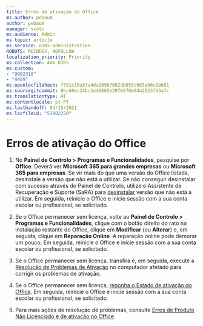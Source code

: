 ```yaml
---
title: Erros de ativação do Office
ms.author: pebaum
author: pebaum
manager: scotv
ms.audience: Admin
ms.topic: article
ms.service: o365-administration
ROBOTS: NOINDEX, NOFOLLOW
localization_priority: Priority
ms.collection: Adm_O365
ms.custom:
- "9002310"
- "4489"
ms.openlocfilehash: f791c15a57a4da209b7802db853c0d3ab6c1b681
ms.sourcegitcommit: 8bc60ec34bc1e40685e3976576e04a2623f63a7c
ms.translationtype: HT
ms.contentlocale: pt-PT
ms.lasthandoff: 04/15/2021
ms.locfileid: "51802250"
---
```

# <a name="office-activation-errors"></a>Erros de ativação do Office

1. No **Painel de Controlo > Programas e Funcionalidades**, pesquise por **Office**. Deverá ver **Microsoft 365 para grandes empresas** ou **Microsoft 365 para empresas**. Se vir mais do que uma versão do Office listada, desinstale a versão que não está a utilizar. Se não conseguir desinstalar com sucesso através do Painel de Controlo, utilize o Assistente de Recuperação e Suporte (SaRA) para [desinstalar](https://aka.ms/SARA-OfficeUninstall-Alchemy) versão que não está a utilizar. Em seguida, reinicie o Office e inicie sessão com a sua conta escolar ou profissional, se solicitado. 

2. Se o Office permanecer sem licença, volte ao **Painel de Controlo > Programas e Funcionalidades**, clique com o botão direito do rato na instalação restante do Office, clique em **Modificar** (ou **Alterar**) e, em seguida, clique em **Reparação Online**. A reparação online pode demorar um pouco. Em seguida, reinicie o Office e inicie sessão com a sua conta escolar ou profissional, se solicitado. 

3. Se o Office permanecer sem licença, transfira e, em seguida, execute a [Resolução de Problemas de Ativação](https://aka.ms/SARA-OfficeActivation-Alchemy) no computador afetado para corrigir os problemas de ativação. 

4. Se o Office permanecer sem licença, [reponha o Estado de ativação do Office](https://docs.microsoft.com/office365/troubleshoot/activation/reset-office-365-proplus-activation-state). Em seguida, reinicie o Office e inicie sessão com a sua conta escolar ou profissional, se solicitado.  

5. Para mais ações de resolução de problemas, consulte [Erros de Produto Não Licenciado e de ativação no Office](https://support.office.com/article/unlicensed-product-and-activation-errors-in-office-0d23d3c0-c19c-4b2f-9845-5344fedc4380).
